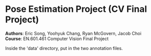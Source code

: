 # Pose Estimation Project (CV Final Project)

**Authors**: Eric Song, Yoohyuk Chang, Ryan McGovern, Jacob Choi  
**Course**: EN.601.461 Computer Vision Final Project



Inside the 'data' directory, put in the two annotation files.